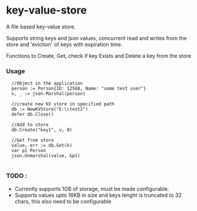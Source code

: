 # key-value-store
A file based key-value store.

Supports string keys and json values, concurrent read and writes from the store and 'eviction' of keys with expiration time.

Functions to Create, Get, check if key Exists and Delete a key from the store

### Usage

```
  //Object in the application
  person := Person{ID: 12568, Name: "some test user"}
  v, _ := json.Marshal(person)
  
  //create new KV store in specified path
  db := NewKVStore("E:\\test2")
  defer db.Close()
  
  //Add to store
  db.Create("key1", v, 0)
  
  //Get from store
  value, err := db.Get(k)
  var p1 Person
  json.Unmarshal(value, &p1)
  
  ```

### TODO :

- Currently supports 1GB of storage, must be made configurable.
- Supports values upto 16KB in size and keys lenght is truncated to 32 chars, this also need to be configurable

